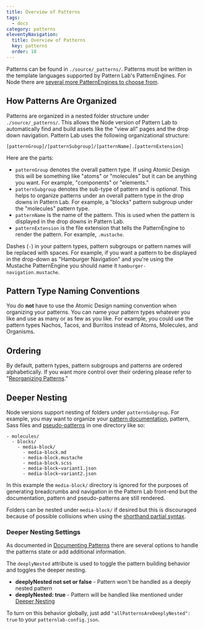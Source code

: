 ```yaml
---
title: Overview of Patterns
tags:
  - docs
category: patterns
eleventyNavigation:
  title: Overview of Patterns
  key: patterns
  order: 10
---
```


Patterns can be found in `./source/_patterns/`. Patterns must be written in the template languages supported by Pattern Lab's PatternEngines. For Node there are [several more PatternEngines to choose from](/docs/template-language-and-patternengines/).

## How Patterns Are Organized

Patterns are organized in a nested folder structure under `./source/_patterns/`. This allows the Node version of Pattern Lab to automatically find and build assets like the "view all" pages and the drop down navigation. Pattern Lab uses the following organizational structure:

    [patternGroup]/[patternSubgroup]/[patternName].[patternExtension]

Here are the parts:

- `patternGroup` denotes the overall pattern type. If using Atomic Design this will be something like "atoms" or "molecules" but it can be anything you want. For example, "components" or "elements."
- `patternSubgroup` denotes the sub-type of pattern and is _optional_. This helps to organize patterns under an overall pattern type in the drop downs in Pattern Lab. For example, a "blocks" pattern subgroup under the "molecules" pattern type.
- `patternName` is the name of the pattern. This is used when the pattern is displayed in the drop downs in Pattern Lab.
- `patternExtension` is the file extension that tells the PatternEngine to render the pattern. For example, `.mustache`.

Dashes (`-`) in your pattern types, pattern subgroups or pattern names will be replaced with spaces. For example, if you want a pattern to be displayed in the drop-down as "Hamburger Navigation" and you're using the Mustache PatternEngine you should name it `hamburger-navigation.mustache`.

## Pattern Type Naming Conventions

You do **not** have to use the Atomic Design naming convention when organizing your patterns. You can name your pattern types whatever you like and use as many or as few as you like. For example, you could use the pattern types Nachos, Tacos, and Burritos instead of Atoms, Molecules, and Organisms.

## Ordering

By default, pattern types, pattern subgroups and patterns are ordered alphabetically. If you want more control over their ordering please refer to "[Reorganizing Patterns](/docs/reorganizing-patterns/)."

## Deeper Nesting

Node versions support nesting of folders under `patternSubgroup`. For example, you may want to organize your [pattern documentation](/docs/documenting-patterns/), pattern, Sass files and [pseudo-patterns](/docs/using-pseudo-patterns/) in one directory like so:

    - molecules/
      - blocks/
        - media-block/
          - media-block.md
          - media-block.mustache
          - media-block.scss
          - media-block~variant1.json
          - media-block~variant2.json

In this example the `media-block/` directory is ignored for the purposes of generating breadcrumbs and navigation in the Pattern Lab front-end but the documentation, pattern and pseudo-patterns are still rendered.

Folders can be nested under `media-block/` if desired but this is discouraged because of possible collisions when using the [shorthand partial syntax](/docs/including-patterns/).

### Deeper Nesting Settings

As documented in [Documenting Patterns](/docs/documenting-patterns/) there are several options to handle the patterns state or add additional information.

The `deeplyNested` attribute is used to toggle the pattern building behavior and toggles the deeper nesting.

- **deeplyNested not set or false**  - Pattern won't be handled as a deeply nested pattern
- **deeplyNested: true**  - Pattern will be handled like mentioned under [Deeper Nesting](#heading-deeper-nesting)

To turn on this behavior globally, just add `"allPatternsAreDeeplyNested": true` to your `patternlab-config.json`.